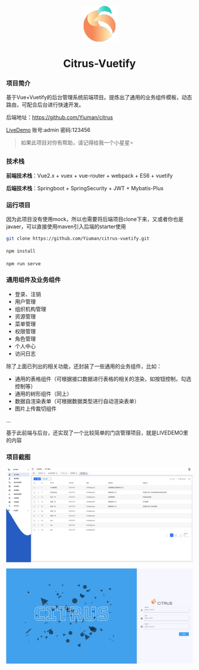 <p align="center">
  <a href="https://github.com/Yiuman/citrus">
   <img alt="citrus-logo" src="./doc/logo-nbg.png" />
  </a>
</p>

<h1 align="center">Citrus-Vuetify</h1>

### 项目简介
基于Vue+Vuetify的后台管理系统前端项目。提炼出了通用的业务组件模板，动态路由，可配合后台进行快速开发。

后端地址：https://github.com/Yiuman/citrus  

[LiveDemo](http://42.192.95.146/#/login)  账号:admin 密码:123456 

> 如果此项目对你有帮助，请记得给我一个小星星:star:



### 技术栈

**前端技术栈**：Vue2.x + vuex + vue-router + webpack + ES6 + vuetify 

**后端技术栈**：Springboot + SpringSecurity + JWT + Mybatis-Plus



### 运行项目

因为此项目没有使用mock，所以也需要将后端项目clone下来，又或者你也是javaer，可以直接使用maven引入后端的starter使用

```sh
git clone https://github.com/Yiuman/citrus-vuetify.git

npm install

npm run serve
```



### 通用组件及业务组件

- 登录、注销
- 用户管理
- 组织机构管理
- 资源管理
- 菜单管理
- 权限管理
- 角色管理
- 个人中心
- 访问日志

除了上面已列出的相关功能，还封装了一些通用的业务组件，比如：

- 通用的表格组件（可根据接口数据进行表格的相关的渲染，如按钮控制，勾选控制等）
- 通用的树形组件（同上）
- 数据自渲染表单（可根据数据类型进行自动渲染表单）
- 图片上传裁切组件

...

基于此前端与后台，还实现了一个比较简单的门店管理项目，就是LIVEDEMO里的内容



### 项目截图

![home](./doc/home.png)

![home](./doc/login.png)







